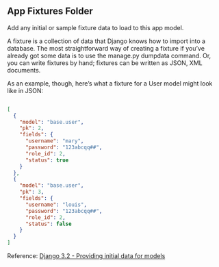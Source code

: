 ## App Fixtures Folder

Add any initial or sample fixture data to load to this app model.

A fixture is a collection of data that Django knows how to import into a database. The most straightforward way of creating a fixture if you’ve already got some data is to use the manage.py dumpdata command. Or, you can write fixtures by hand; fixtures can be written as JSON, XML documents.

As an example, though, here’s what a fixture for a User model might look like in JSON:

```json

[
  {
    "model": "base.user",
    "pk": 2,
    "fields": {
      "username": "mary",
      "password": "123abcqq##",
      "role_id": 2,
      "status": true
    }
  },
  {
    "model": "base.user",
    "pk": 3,
    "fields": {
      "username": "louis",
      "password": "123abcqq##",
      "role_id": 2,
      "status": false
    }
  }
]

```

Reference: [Django 3.2 - Providing initial data for models](https://docs.djangoproject.com/en/3.2/howto/initial-data/)
